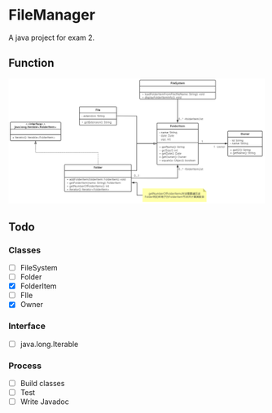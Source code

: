 # FileManager
A java project for exam 2.

## Function

![uml.jpg](src%2Fmain%2Fresources%2Fuml.jpg)

## Todo
### Classes
- [ ] FileSystem
- [ ] Folder
- [x] FolderItem
- [ ] FIle
- [x] Owner

### Interface
- [ ] java.long.Iterable<FolderItem>

### Process
- [ ] Build classes
- [ ] Test
- [ ] Write Javadoc
